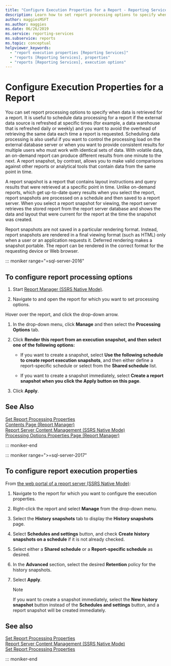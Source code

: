 ```yaml
---
title: "Configure Execution Properties for a Report - Reporting Services"
description: Learn how to set report processing options to specify when to retrieve report data to avoid the overhead of retrieving the same data each time a report is requested.
author: maggiesMSFT
ms.author: maggies
ms.date: 06/26/2019
ms.service: reporting-services
ms.subservice: reports
ms.topic: conceptual
helpviewer_keywords:
  - "report execution properties [Reporting Services]"
  - "reports [Reporting Services], properties"
  - "reports [Reporting Services], execution options"
---
```

# Configure Execution Properties for a Report
  You can set report processing options to specify when data is retrieved for a report. It is useful to schedule data processing for a report if the external data source is refreshed at specific times (for example, a data warehouse that is refreshed daily or weekly) and you want to avoid the overhead of retrieving the same data each time a report is requested. Scheduling data processing is also useful if you want to control the processing load on the external database server or when you want to provide consistent results for multiple users who must work with identical sets of data. With volatile data, an on-demand report can produce different results from one minute to the next. A report snapshot, by contrast, allows you to make valid comparisons against other reports or analytical tools that contain data from the same point in time.  
  
 A report snapshot is a report that contains layout instructions and query results that were retrieved at a specific point in time. Unlike on-demand reports, which get up-to-date query results when you select the report, report snapshots are processed on a schedule and then saved to a report server. When you select a report snapshot for viewing, the report server retrieves the stored report from the report server database and shows the data and layout that were current for the report at the time the snapshot was created.  
  
 Report snapshots are not saved in a particular rendering format. Instead, report snapshots are rendered in a final viewing format (such as HTML) only when a user or an application requests it. Deferred rendering makes a snapshot portable. The report can be rendered in the correct format for the requesting device or Web browser.  

::: moniker range="=sql-server-2016"
  
## To configure report processing options  
  
1.  Start [Report Manager  &#40;SSRS Native Mode&#41;](../web-portal-ssrs-native-mode.md).  
  
2.  Navigate to and open the report for which you want to set processing options.  
  
 Hover over the report, and click the drop-down arrow.  
  
1.  In the drop-down menu, click **Manage** and then select the **Processing Options** tab.  
  
2.  Click **Render this report from an execution snapshot, and then select one of the following options:**  
  
    -   If you want to create a snapshot, select **Use the following schedule to create report execution snapshots**, and then either define a report-specific schedule or select from the **Shared schedule** list.  
  
    -   If you want to create a snapshot immediately, select **Create a report snapshot when you click the Apply button on this page**.  
  
3.  Click **Apply**.  
  
## See Also  
 [Set Report Processing Properties](../../reporting-services/report-server/set-report-processing-properties.md)   
 [Contents Page &#40;Report Manager&#41;](/previous-versions/sql/sql-server-2016/ms186470(v=sql.130))   
 [Report Server Content Management &#40;SSRS Native Mode&#41;](../../reporting-services/report-server/report-server-content-management-ssrs-native-mode.md)   
 [Processing Options Properties Page &#40;Report Manager&#41;](/previous-versions/sql/sql-server-2016/ms178821(v=sql.130))  
  
::: moniker-end

::: moniker range=">=sql-server-2017"
  
## To configure report execution properties  
  
From [the web portal of a report server (SSRS Native Mode)](../../reporting-services/web-portal-ssrs-native-mode.md):  
  
1. Navigate to the report for which you want to configure the execution properties.  
  
2. Right-click the report and select **Manage** from the drop-down menu.

3. Select the **History snapshots** tab to display the **History snapshots** page.  
  
4. Select **Schedules and settings** button, and check **Create history snapshots on a schedule** if it is not already checked.
  
5. Select either a **Shared schedule** or a **Report-specific schedule** as desired.  
  
6. In the **Advanced** section, select the desired **Retention** policy for the history snapshots.  
  
7. Select **Apply**.  
  
   >[!NOTE]
   >If you want to create a snapshot immediately, select the **New history snapshot** button instead of the **Schedules and settings** button, and a report snapshot will be created immediately.  
  
## See also  
 [Set Report Processing Properties](../../reporting-services/report-server/set-report-processing-properties.md)   
 [Report Server Content Management (SSRS Native Mode)](../../reporting-services/report-server/report-server-content-management-ssrs-native-mode.md)   
 [Set Report Processing Properties](../../reporting-services/report-server/set-report-processing-properties.md)   

::: moniker-end
